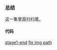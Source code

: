 ### 总结

这一集里面扫扫尾。

#### 代码

[stage1-end](https://github.com/happypeter/flex/commit/6268fa739a92d59a1bddda53bfb644f877e6e0d4)
[fix img path](https://github.com/happypeter/flex/commit/14e74e7fb03c15a75abd0ec8cdbfc3eab2582e4a)
